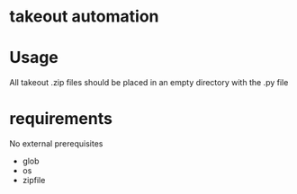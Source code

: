 # takeout automation

# Usage
All takeout .zip files should be placed in an empty directory with the .py file 
# requirements
No external prerequisites
* glob
* os
* zipfile